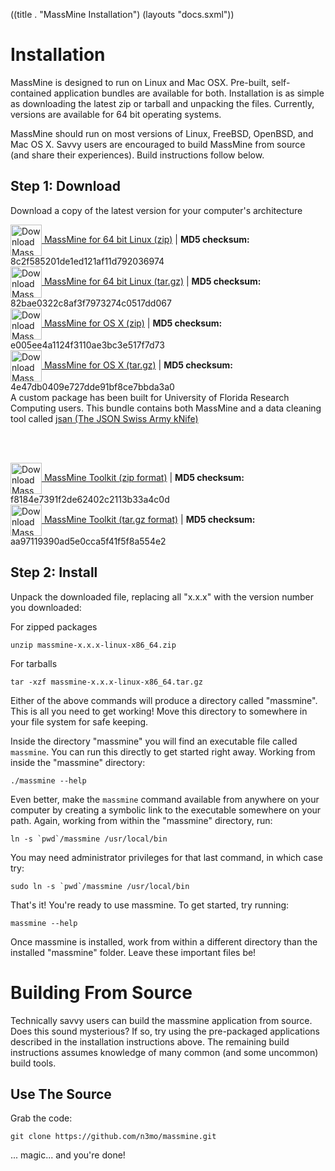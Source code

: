 ((title . "MassMine Installation")
 (layouts "docs.sxml"))

# Installation

MassMine is designed to run on Linux and Mac OSX. Pre-built, self-contained application bundles are available for both. Installation is as simple as downloading the latest zip or tarball and unpacking the files. Currently, versions are available for 64 bit operating systems.

MassMine should run on most versions of Linux, FreeBSD, OpenBSD, and Mac OS X. Savvy users are encouraged to build MassMine from source (and share their experiences). Build instructions follow below.

## Step 1: Download

Download a copy of the latest version for your computer's architecture

<div><a href="http://www.massmine.org/downloads/massmine-0.10.0-linux-x86_64.zip"><img alt="Download MassMine" src="/images/download_icon.png" height="50" width="50" style="vertical-align:middle">   MassMine for 64 bit Linux (zip)</a> | <b>MD5 checksum:</b> 8c2f585201de1ed121af11d792036974</div>


<div><a href="http://www.massmine.org/downloads/massmine-0.10.0-linux-x86_64.tar.gz"><img alt="Download MassMine" src="/images/download_icon.png" height="50" width="50" style="vertical-align:middle">   MassMine for 64 bit Linux (tar.gz)</a> | <b>MD5 checksum:</b> 82bae0322c8af3f7973274c0517dd067</div>

<div><a href="http://www.massmine.org/downloads/massmine-0.9.5-OSX-10.10.zip"><img alt="Download MassMine" src="/images/download_icon.png" height="50" width="50" style="vertical-align:middle">   MassMine for OS X (zip)</a> | <b>MD5 checksum:</b> e005ee4a1124f3110ae3bc3e517f7d73</div>


<div><a href="http://www.massmine.org/downloads/massmine-0.9.5-OSX-10.10.tar.gz"><img alt="Download MassMine" src="/images/download_icon.png" height="50" width="50" style="vertical-align:middle">   MassMine for OS X (tar.gz)</a> | <b>MD5 checksum:</b> 4e47db0409e727dde91bf8ce7bbda3a0</div>
<div class="hint">A custom package has been built for University of Florida Research Computing users. This bundle contains both MassMine and a data cleaning tool called <a href="https://github.com/n3mo/jsan">jsan (The JSON Swiss Army kNife)</a>

<br><br>
<div><a href="http://www.massmine.org/downloads/massmine-toolkit-hipergator.zip"><img alt="Download MassMine" src="/images/download_icon.png" height="50" width="50" style="vertical-align:middle">   MassMine Toolkit (zip format)</a> | <b>MD5 checksum:</b> f8184e7391f2de62402c2113b33a4c0d</div>
<div><a href="http://www.massmine.org/downloads/massmine-toolkit-hipergator.tar.gz"><img alt="Download MassMine" src="/images/download_icon.png" height="50" width="50" style="vertical-align:middle">   MassMine Toolkit (tar.gz format)</a> | <b>MD5 checksum:</b> aa97119390ad5e0cca5f41f5f8a554e2</div>
</div>

## Step 2: Install

Unpack the downloaded file, replacing all "x.x.x" with the version number you downloaded:

For zipped packages

    unzip massmine-x.x.x-linux-x86_64.zip

For tarballs

    tar -xzf massmine-x.x.x-linux-x86_64.tar.gz

Either of the above commands will produce a directory called "massmine". This is all you need to get working! Move this directory to somewhere in your file system for safe keeping.

Inside the directory "massmine" you will find an executable file called `massmine`. You can run this directly to get started right away. Working from inside the "massmine" directory:

    ./massmine --help

Even better, make the `massmine` command available from anywhere on your computer by creating a symbolic link to the executable somewhere on your path. Again, working from within the "massmine" directory, run:

    ln -s `pwd`/massmine /usr/local/bin

You may need administrator privileges for that last command, in which case try:

    sudo ln -s `pwd`/massmine /usr/local/bin

That's it! You're ready to use massmine. To get started, try running:

    massmine --help

<div class="hint">Once massmine is installed, work from within a different directory than the installed "massmine" folder. Leave these important files be!</div>

# Building From Source

Technically savvy users can build the massmine application from source. Does this sound mysterious? If so, try using the pre-packaged applications described in the installation instructions above. The remaining build instructions assumes knowledge of many common (and some uncommon) build tools.

## Use The Source

Grab the code:

    git clone https://github.com/n3mo/massmine.git

... magic... and you're done!
